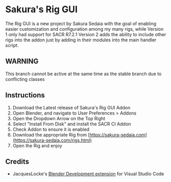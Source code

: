 # Sakura's Rig GUI

The Rig GUI is a new project by Sakura Sedaia with the goal of enabling easier customization and configuration among my many rigs, while Version 1 only had support for SACR R7.2.1 Version 2 adds the ability to include other rigs into the addon just by adding in their modules into the main handler script.

## WARNING

This branch cannot be active at the same time as the stable branch due to conflicting classes
## Instructions

1. Download the Latest release of Sakura's Rig GUI Addon
2. Open Blender, and navigate to User Preferences > Addons
3. Open the Dropdown Arrow on the Top Right
4. Select "Install From Disk" and install the SACR CI Addon
5. Check Addon to ensure it is enabled
6. Download the appropriate Rig from [https://sakura-sedaia.com](https://sakura-sedaia.com/rigs.html)
7. Open the Rig and enjoy

## Credits

- JacquesLocke's [Blender Development extension](https://github.com/JacquesLucke/blender_vscode) for Visual Studio Code
